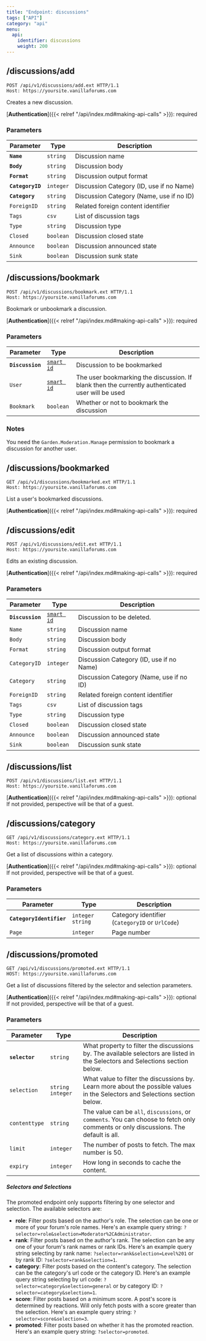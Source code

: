 ```yaml
---
title: "Endpoint: discussions"
tags: ["API"]
category: "api"
menu:
  api:
    identifier: discussions
    weight: 200
---
```


## /discussions/add

```http
POST /api/v1/discussions/add.ext HTTP/1.1
Host: https://yoursite.vanillaforums.com
```

Creates a new discussion.

[__Authentication__]({{< relref "/api/index.md#making-api-calls" >}}): required

### Parameters

Parameter           | Type      | Description
---                 | ---       | ---
__`Name`__          | `string`  | Discussion name
__`Body`__          | `string`  | Discussion body
__`Format`__        | `string`  | Discussion output format
__`CategoryID`__    | `integer` | Discussion Category (ID, use if no Name)
__`Category`__      | `string`  | Discussion Category (Name, use if no ID)
`ForeignID`         | `string`  | Related foreign content identifier
`Tags`              | `csv`     | List of discussion tags
`Type`              | `string`  | Discussion type
`Closed`            | `boolean` | Discussion closed state
`Announce`          | `boolean` | Discussion announced state
`Sink`              | `boolean` | Discussion sunk state


## /discussions/bookmark

```http
POST /api/v1/discussions/bookmark.ext HTTP/1.1
Host: https://yoursite.vanillaforums.com
```

Bookmark or unbookmark a discussion.

[__Authentication__]({{< relref "/api/index.md#making-api-calls" >}}): required

### Parameters

Parameter           | Type                      | Description
---                 | ---                       | ---
__`Discussion`__    | [`smart id`](../smart-id) | Discussion to be bookmarked
`User`              | [`smart id`](../smart-id) | The user bookmarking the discussion. If blank then the currently authenticated user will be used
`Bookmark`          | `boolean`                 | Whether or not to bookmark the discussion

### Notes

You need the `Garden.Moderation.Manage` permission to bookmark a discussion for another user.


## /discussions/bookmarked

```http
GET /api/v1/discussions/bookmarked.ext HTTP/1.1
Host: https://yoursite.vanillaforums.com
```

List a user's bookmarked discussions.

[__Authentication__]({{< relref "/api/index.md#making-api-calls" >}}): required


## /discussions/edit

```http
POST /api/v1/discussions/edit.ext HTTP/1.1
Host: https://yoursite.vanillaforums.com
```

Edits an existing discussion.

[__Authentication__]({{< relref "/api/index.md#making-api-calls" >}}): required

### Parameters

Parameter           | Type                      | Description
---                 | ---                       | ---
__`Discussion`__    | [`smart id`](../smart-id) | Discussion to be deleted.
`Name`              | `string`                  | Discussion name
`Body`              | `string`                  | Discussion body
`Format`            | `string`                  | Discussion output format
`CategoryID`        | `integer`                 | Discussion Category (ID, use if no Name)
`Category`          | `string`                  | Discussion Category (Name, use if no ID)
`ForeignID`         | `string`                  | Related foreign content identifier
`Tags`              | `csv`                     | List of discussion tags
`Type`              | `string`                  | Discussion type
`Closed`            | `boolean`                 | Discussion closed state
`Announce`          | `boolean`                 | Discussion announced state
`Sink`              | `boolean`                 | Discussion sunk state


## /discussions/list

```http
POST /api/v1/discussions/list.ext HTTP/1.1
Host: https://yoursite.vanillaforums.com
```

[__Authentication__]({{< relref "/api/index.md#making-api-calls" >}}): optional  
If not provided, perspective will be that of a guest.


## /discussions/category

```http
GET /api/v1/discussions/category.ext HTTP/1.1
Host: https://yoursite.vanillaforums.com
```

Get a list of discussions within a category.

[__Authentication__]({{< relref "/api/index.md#making-api-calls" >}}): optional  
If not provided, perspective will be that of a guest.

### Parameters

Parameter                   | Type                  | Description
---                         | ---                   | ---
__`CategoryIdentifier`__    | `integer` `string`    | Category identifier (`CategoryID` or `UrlCode`)
`Page`                      | `integer`             | Page number

## /discussions/promoted

```http
GET /api/v1/discussions/promoted.ext HTTP/1.1
HOST: https://yoursite.vanillaforums.com
```

Get a list of discussions filtered by the selector and selection parameters.

[__Authentication__]({{< relref "/api/index.md#making-api-calls" >}}): optional  
If not provided, perspective will be that of a guest.

### Parameters

Parameter           | Type               | Description
---                 | ---                | ---
__`selector`__      | `string`           | What property to filter the discussions by. The available selectors are listed in the Selectors and Selections section below.
`selection`         | `string` `integer` | What value to filter the discussions by. Learn more about the possible values in the Selectors and Selections section below.
`contenttype`       | `string`           | The value can be `all`, `discussions`, or `comments`. You can choose to fetch only comments or only discussions. The default is all.
`limit`             | `integer`          | The number of posts to fetch. The max number is 50.
`expiry`            | `integer`          | How long in seconds to cache the content.

##### Selectors and Selections

The promoted endpoint only supports filtering by one selector and selection. The available selectors are:

* **role**: Filter posts based on the author's role. The selection can be one or more of your forum's role names. Here's an example query string: `?selector=role&selection=Moderator%2CAdministrator`.
* **rank**: Filter posts based on the author's rank. The selection can be any one of your forum's rank names or rank IDs. Here's an example query string selecting by rank name: `?selector=rank&selection=Level%201` or by rank ID: `?selector=rank&selection=1`.
* **category**: Filter posts based on the content's category. The selection can be the category's url code or the category ID. Here's an example query string selecting by url code: `?selector=category&selection=general` or by category ID: `?selector=category&selection=1`.
* **score**: Filter posts based on a minimum score. A post's score is determined by reactions. Will only fetch posts with a score greater than the selection. Here's an example query string: `?selector=score&selection=3`.
* **promoted**: Filter posts based on whether it has the promoted reaction. Here's an example query string: `?selector=promoted`.
